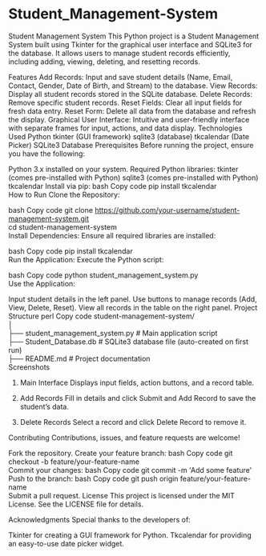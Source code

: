 # Student_Management-System
Student Management System
This Python project is a Student Management System built using Tkinter for the graphical user interface and SQLite3 for the database. It allows users to manage student records efficiently, including adding, viewing, deleting, and resetting records.

Features
Add Records: Input and save student details (Name, Email, Contact, Gender, Date of Birth, and Stream) to the database.
View Records: Display all student records stored in the SQLite database.
Delete Records: Remove specific student records.
Reset Fields: Clear all input fields for fresh data entry.
Reset Form: Delete all data from the database and refresh the display.
Graphical User Interface: Intuitive and user-friendly interface with separate frames for input, actions, and data display.
Technologies Used
Python
tkinter (GUI framework)
sqlite3 (database)
tkcalendar (Date Picker)
SQLite3 Database
Prerequisites
Before running the project, ensure you have the following:

Python 3.x installed on your system.
Required Python libraries:
tkinter (comes pre-installed with Python)
sqlite3 (comes pre-installed with Python)
tkcalendar
Install via pip:
bash
Copy code
pip install tkcalendar  
How to Run
Clone the Repository:

bash
Copy code
git clone https://github.com/your-username/student-management-system.git  
cd student-management-system  
Install Dependencies:
Ensure all required libraries are installed:

bash
Copy code
pip install tkcalendar  
Run the Application:
Execute the Python script:

bash
Copy code
python student_management_system.py  
Use the Application:

Input student details in the left panel.
Use buttons to manage records (Add, View, Delete, Reset).
View all records in the table on the right panel.
Project Structure
perl
Copy code
student-management-system/  
│  
├── student_management_system.py  # Main application script  
├── Student_Database.db           # SQLite3 database file (auto-created on first run)  
├── README.md                     # Project documentation  
Screenshots
1. Main Interface
Displays input fields, action buttons, and a record table.

2. Add Records
Fill in details and click Submit and Add Record to save the student’s data.

3. Delete Records
Select a record and click Delete Record to remove it.

Contributing
Contributions, issues, and feature requests are welcome!

Fork the repository.
Create your feature branch:
bash
Copy code
git checkout -b feature/your-feature-name  
Commit your changes:
bash
Copy code
git commit -m 'Add some feature'  
Push to the branch:
bash
Copy code
git push origin feature/your-feature-name  
Submit a pull request.
License
This project is licensed under the MIT License. See the LICENSE file for details.

Acknowledgments
Special thanks to the developers of:

Tkinter for creating a GUI framework for Python.
Tkcalendar for providing an easy-to-use date picker widget.
